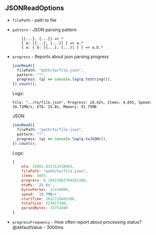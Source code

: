 ## JSONReadOptions

- `filePath` - path to file

- `pattern` - JSON parsing pattern

  ```
      [{...}, {...}] => *
      { a: [{...}, {...}] } => a.*
      { a: { b: [{...}, {...}] } } => a.b.*
  ```

- `progress` - Reports about json parsing progress

  ```typescript
  jsonRead({
    filePath: "path/to/file.json",
    pattern: "*",
    progress: (q) => console.log(q.toString()),
  }).count();
  ```

  Logs:

  ```
  File: "../to/file.json", Progress: 10.42%, Items: 4,855, Speed: 10.71MB/s, ETA: 25.8s, Memory: 91.75MB
  ```

  JSON

  ```typescript
  jsonRead({
    filePath: "path/to/file.json",
    pattern: "*",
    progress: (q) => console.log(q.toJSON()),
  }).count();
  ```

  Logs:

  ```javascript
  {
      eta: 25861.831312410843,
      filePath: "path/to/file.json",
      items: 4855,
      progress: 0.10422863704581108,
      etaMs: '25.8s',
      bytesPerSec: 11216000,
      speed: '10.7MB/s',
      startTime: 1612718403380,
      totalSize: 323817340,
      parsedBytes: 33751040
  }
  ```

- `progressFrequency` - How often report about processing status?
  @defaultValue - 3000ms

